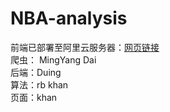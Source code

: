 # NBA-analysis
前端已部署至阿里云服务器：[网页链接](http://khany.top:9528/)  
爬虫： MingYang Dai  
后端：Duing  
算法：rb  khan  
页面：khan  
